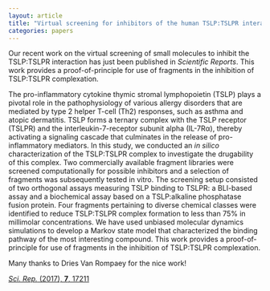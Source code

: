 ```yaml
---
layout: article
title: "Virtual screening for inhibitors of the human TSLP:TSLPR interaction"
categories: papers
---
```


Our recent work on the virtual screening of small molecules to inhibit the TSLP:TSLPR interaction has just been published in *Scientific Reports*. This work provides a proof-of-principle for use of fragments in the inhibition of TSLP:TSLPR complexation.

The pro-inflammatory cytokine thymic stromal lymphopoietin (TSLP) plays a pivotal role in the pathophysiology of various allergy disorders that are mediated by type 2 helper T-cell (Th2) responses, such as asthma and atopic dermatitis. TSLP forms a ternary complex with the TSLP receptor (TSLPR) and the interleukin-7-receptor subunit alpha (IL-7Rα), thereby activating a signaling cascade that culminates in the release of pro-inflammatory mediators. In this study, we conducted an *in silico* characterization of the TSLP:TSLPR complex to investigate the drugability of this complex. Two commercially available fragment libraries were screened computationally for possible inhibitors and a selection of fragments was subsequently tested in vitro. The screening setup consisted of two orthogonal assays measuring TSLP binding to TSLPR: a BLI-based assay and a biochemical assay based on a TSLP:alkaline phosphatase fusion protein. Four fragments pertaining to diverse chemical classes were identified to reduce TSLP:TSLPR complex formation to less than 75% in millimolar concentrations. We have used unbiased molecular dynamics simulations to develop a Markov state model that characterized the binding pathway of the most interesting compound. This work provides a proof-of-principle for use of fragments in the inhibition of TSLP:TSLPR complexation.

Many thanks to Dries Van Rompaey for the nice work!

<a href="/assets/papers/dvr-tslp-tslpr-vs-paper.pdf" download target="_blank"><i>Sci. Rep.</i> (2017), <b>7</b>, 17211</a>
